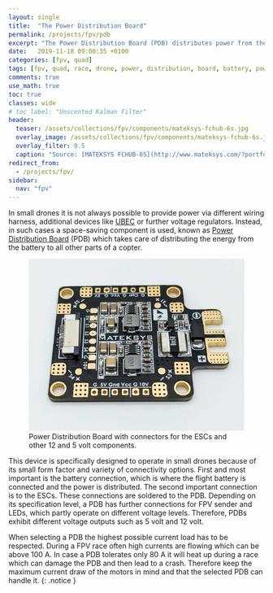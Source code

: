 ```yaml
---
layout: single
title:  "The Power Distribution Board"
permalink: /projects/fpv/pdb
excerpt: "The Power Distribution Board (PDB) distributes power from the battery to the rest of a copter's components."
date:   2019-11-18 09:00:35 +0100
categories: [fpv, quad]
tags: [fpv, quad, race, drone, power, distribution, board, battery, power supply]
comments: true
use_math: true
toc: true
classes: wide
# toc_label: "Unscented Kalman Filter"
header:
  teaser: /assets/collections/fpv/components/mateksys-fchub-6s.jpg
  overlay_image: /assets/collections/fpv/components/mateksys-fchub-6s.jpg
  overlay_filter: 0.5
  caption: "Source: [MATEKSYS FCHUB-6S](http://www.mateksys.com/?portfolio=fchub-6s)"
redirect_from:
  - /projects/fpv/
sidebar:
  nav: "fpv"
---
```


In small drones it is not always possible to provide power via different wiring harness, 
additional devices like [UBEC](/projects/fpv/glossar#ubec) or further voltage regulators.
Instead, in such cases a space-saving component is used, known as 
[Power Distribution Board](/projects/fpv/glossar#power-distribution-board) (PDB) which takes care of distributing the energy
from the battery to all other parts of a copter.

<figure >
    <a href="/assets/collections/fpv/pdb/pdb-mateksys-top.jpg"><img src="/assets/collections/fpv/pdb/pdb-mateksys-top.jpg"></a>
    <figcaption>Power Distribution Board with connectors for the ESCs and other 12 and 5 volt components.</figcaption>
</figure>

This device is specifically designed to operate in small drones because of its small form factor and variety of connectivity options. First and most important is the battery connection, which is where the flight battery is connected and the power is distributed. The second important connection is to the ESCs. These connections are soldered to the PDB. 
Depending on its specification level, a PDB has further connections for FPV sender and LEDs, which partly operate on different voltage levels. Therefore, PDBs exhibit different voltage outputs such as 5 volt and 12 volt.  

When selecting a PDB the highest possible current load has to be respected. During a FPV race often high currents are flowing which can be above 100 A. In case a PDB tolerates only 80 A it will heat up during a race which can damage 
the PDB and then lead to a crash. Therefore keep the maximum current draw of the motors in mind and that the selected PDB
can handle it.
{: .notice }
